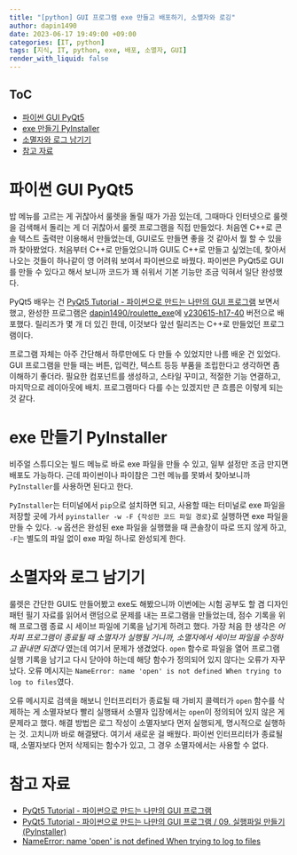 ```yaml
---
title: "[python] GUI 프로그램 exe 만들고 배포하기, 소멸자와 로깅"
author: dapin1490
date: 2023-06-17 19:49:00 +09:00
categories: [IT, python]
tags: [지식, IT, python, exe, 배포, 소멸자, GUI]
render_with_liquid: false
---
```


<style>
  figure { text-align: center; }
</style>

## ToC
- [파이썬 GUI PyQt5](#파이썬-gui-pyqt5)
- [exe 만들기 PyInstaller](#exe-만들기-pyinstaller)
- [소멸자와 로그 남기기](#소멸자와-로그-남기기)
- [참고 자료](#참고-자료)

# 파이썬 GUI PyQt5
밥 메뉴를 고르는 게 귀찮아서 룰렛을 돌릴 때가 가끔 있는데, 그때마다 인터넷으로 룰렛을 검색해서 돌리는 게 더 귀찮아서 룰렛 프로그램을 직접 만들었다. 처음엔 C++로 콘솔 텍스트 출력만 이용해서 만들었는데, GUI로도 만들면 좋을 것 같아서 뭘 할 수 있을까 찾아봤었다. 처음부터 C++로 만들었으니까 GUI도 C++로 만들고 싶었는데, 찾아서 나오는 것들이 하나같이 영 어려워 보여서 파이썬으로 바꿨다. 파이썬은 PyQt5로 GUI를 만들 수 있다고 해서 보니까 코드가 꽤 쉬워서 기본 기능만 조금 익혀서 일단 완성했다.

PyQt5 배우는 건 [PyQt5 Tutorial - 파이썬으로 만드는 나만의 GUI 프로그램](https://wikidocs.net/book/2165) 보면서 했고, 완성한 프로그램은 [dapin1490/roulette_exe](https://github.com/dapin1490/roulette_exe)에 [v230615-h17-40](https://github.com/dapin1490/roulette_exe/releases/tag/v230615-h17-40) 버전으로 배포했다. 릴리즈가 몇 개 더 있긴 한데, 이것보다 앞선 릴리즈는 C++로 만들었던 프로그램이다.

프로그램 자체는 아주 간단해서 하루만에도 다 만들 수 있었지만 나름 배운 건 있었다. GUI 프로그램을 만들 때는 버튼, 입력칸, 텍스트 등등 부품을 조립한다고 생각하면 좀 이해하기 좋더라. 필요한 컴포넌트를 생성하고, 스타일 꾸미고, 적절한 기능 연결하고, 마지막으로 레이아웃에 배치. 프로그램마다 다를 수는 있겠지만 큰 흐름은 이렇게 되는 것 같다.

# exe 만들기 PyInstaller
비주얼 스튜디오는 빌드 메뉴로 바로 exe 파일을 만들 수 있고, 일부 설정만 조금 만지면 배포도 가능하다. 근데 파이썬이나 파이참은 그런 메뉴를 못봐서 찾아보니까 `PyInstaller`를 사용하면 된다고 한다.

`PyInstaller`는 터미널에서 `pip`으로 설치하면 되고, 사용할 때는 터미널로 exe 파일을 저장할 곳에 가서 `pyinstaller -w -F {작성한 코드 파일 경로}`로 실행하면 exe 파일을 만들 수 있다. `-w` 옵션은 완성된 exe 파일을 실행했을 때 콘솔창이 따로 뜨지 않게 하고, `-F`는 별도의 파일 없이 exe 파일 하나로 완성되게 한다.

# 소멸자와 로그 남기기
룰렛은 간단한 GUI도 만들어봤고 exe도 해봤으니까 이번에는 시험 공부도 할 겸 디자인 패턴 필기 자료를 읽어서 랜덤으로 문제를 내는 프로그램을 만들었는데, 점수 기록을 위해 프로그램 종료 시 세이브 파일에 기록을 남기게 하려고 했다. 가장 처음 한 생각은 *어차피 프로그램이 종료될 때 소멸자가 실행될 거니까, 소멸자에서 세이브 파일을 수정하고 끝내면 되겠다* 였는데 여기서 문제가 생겼었다. `open` 함수로 파일을 열어 프로그램 실행 기록을 남기고 다시 닫아야 하는데 해당 함수가 정의되어 있지 않다는 오류가 자꾸 났다. 오류 메시지는 `NameError: name 'open' is not defined When trying to log to files`였다.

오류 메시지로 검색을 해보니 인터프리터가 종료될 때 가비지 콜렉터가 `open` 함수를 삭제하는 게 소멸자보다 빨리 실행돼서 소멸자 입장에서는 `open`이 정의되어 있지 않은 게 문제라고 했다. 해결 방법은 로그 작성이 소멸자보다 먼저 실행되게, 명시적으로 실행하는 것. 고치니까 바로 해결됐다. 여기서 새로운 걸 배웠다. 파이썬 인터프리터가 종료될 때, 소멸자보다 먼저 삭제되는 함수가 있고, 그 경우 소멸자에서는 사용할 수 없다.

# 참고 자료
* [PyQt5 Tutorial - 파이썬으로 만드는 나만의 GUI 프로그램](https://wikidocs.net/book/2165)
* [PyQt5 Tutorial - 파이썬으로 만드는 나만의 GUI 프로그램 / 09. 실행파일 만들기 (PyInstaller)](https://wikidocs.net/21952)
* [NameError: name 'open' is not defined When trying to log to files](https://stackoverflow.com/questions/64679139/nameerror-name-open-is-not-defined-when-trying-to-log-to-files)
